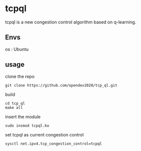 # tcpql
tcpql is a new congestion control algorithm based on q-learning.


## Envs
os : Ubuntu

## usage
clone the repo
```
git clone https://github.com/opendev2020/tcp_ql.git
```
build
```
cd tcp_ql
make all
```
insert the module
```
sudo insmod tcpql.ko
```
set tcpql as current congestion control
```
sysctl net.ipv4.tcp_congestion_control=tcpql
```